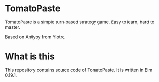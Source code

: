 # TomatoPaste
TomatoPaste is a simple turn-based strategy game. Easy to learn, hard to master.

Based on Antiyoy from Yiotro.

# What is this
This repository contains source code of TomatoPaste. It is written in Elm 0.19.1.

